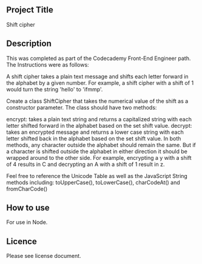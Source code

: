 ## Project Title
Shift cipher
## Description
This was completed as part of the Codecademy Front-End Engineer path. The Instructions were as follows:

A shift cipher takes a plain text message and shifts each letter forward in the alphabet by a given number. For example, a shift cipher with a shift of 1 would turn the string 'hello' to 'ifmmp'.

Create a class ShiftCipher that takes the numerical value of the shift as a constructor parameter. The class should have two methods:

encrypt: takes a plain text string and returns a capitalized string with each letter shifted forward in the alphabet based on the set shift value.
decrypt: takes an encrypted message and returns a lower case string with each letter shifted back in the alphabet based on the set shift value.
In both methods, any character outside the alphabet should remain the same.
But if a character is shifted outside the alphabet in either direction it should be wrapped around to the other side. For example, encrypting a y with a shift of 4 results in C and decrypting an A with a shift of 1 result in z.

Feel free to reference the Unicode Table as well as the JavaScript String methods including: toUpperCase(), toLowerCase(), charCodeAt() and fromCharCode()


## How to use
For use in Node.

## Licence
Please see license document.

